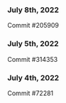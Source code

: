 ### July 8th, 2022

Commit #205909

### July 5th, 2022

Commit #314353


### July 4th, 2022

Commit #72281
